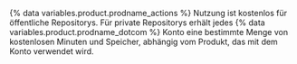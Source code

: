 {% data variables.product.prodname_actions %} Nutzung ist kostenlos für öffentliche Repositorys. Für private Repositorys erhält jedes {% data variables.product.prodname_dotcom %} Konto eine bestimmte Menge von kostenlosen Minuten und Speicher, abhängig vom Produkt, das mit dem Konto verwendet wird.
